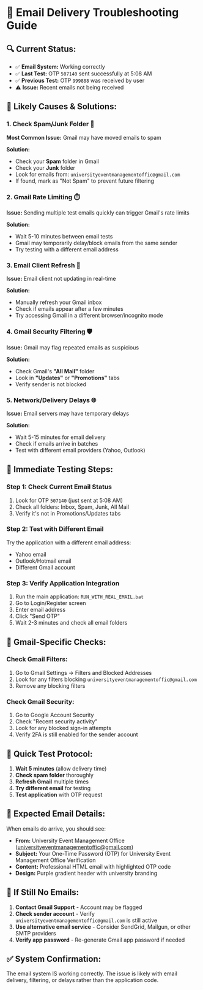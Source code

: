 # 📧 Email Delivery Troubleshooting Guide

## 🔍 **Current Status:**
- ✅ **Email System:** Working correctly 
- ✅ **Last Test:** OTP `507140` sent successfully at 5:08 AM
- ✅ **Previous Test:** OTP `999888` was received by user
- ⚠️ **Issue:** Recent emails not being received

## 🎯 **Likely Causes & Solutions:**

### 1. **Check Spam/Junk Folder** 📁
**Most Common Issue:** Gmail may have moved emails to spam

**Solution:**
- Check your **Spam** folder in Gmail
- Check your **Junk** folder 
- Look for emails from: `universityeventmanagementoffic@gmail.com`
- If found, mark as "Not Spam" to prevent future filtering

### 2. **Gmail Rate Limiting** ⏱️
**Issue:** Sending multiple test emails quickly can trigger Gmail's rate limits

**Solution:**
- Wait 5-10 minutes between email tests
- Gmail may temporarily delay/block emails from the same sender
- Try testing with a different email address

### 3. **Email Client Refresh** 🔄
**Issue:** Email client not updating in real-time

**Solution:**
- Manually refresh your Gmail inbox
- Check if emails appear after a few minutes
- Try accessing Gmail in a different browser/incognito mode

### 4. **Gmail Security Filtering** 🛡️
**Issue:** Gmail may flag repeated emails as suspicious

**Solution:**
- Check Gmail's **"All Mail"** folder
- Look in **"Updates"** or **"Promotions"** tabs
- Verify sender is not blocked

### 5. **Network/Delivery Delays** 🌐
**Issue:** Email servers may have temporary delays

**Solution:**
- Wait 5-15 minutes for email delivery
- Check if emails arrive in batches
- Test with different email providers (Yahoo, Outlook)

## 🔧 **Immediate Testing Steps:**

### **Step 1: Check Current Email Status**
1. Look for OTP `507140` (just sent at 5:08 AM)
2. Check all folders: Inbox, Spam, Junk, All Mail
3. Verify it's not in Promotions/Updates tabs

### **Step 2: Test with Different Email**
Try the application with a different email address:
- Yahoo email
- Outlook/Hotmail email
- Different Gmail account

### **Step 3: Verify Application Integration**
1. Run the main application: `RUN_WITH_REAL_EMAIL.bat`
2. Go to Login/Register screen
3. Enter email address
4. Click "Send OTP"
5. Wait 2-3 minutes and check all email folders

## 📱 **Gmail-Specific Checks:**

### **Check Gmail Filters:**
1. Go to Gmail Settings → Filters and Blocked Addresses
2. Look for any filters blocking `universityeventmanagementoffic@gmail.com`
3. Remove any blocking filters

### **Check Gmail Security:**
1. Go to Google Account Security
2. Check "Recent security activity"
3. Look for any blocked sign-in attempts
4. Verify 2FA is still enabled for the sender account

## 🎯 **Quick Test Protocol:**

1. **Wait 5 minutes** (allow delivery time)
2. **Check spam folder** thoroughly
3. **Refresh Gmail** multiple times
4. **Try different email** for testing
5. **Test application** with OTP request

## 📧 **Expected Email Details:**

When emails do arrive, you should see:
- **From:** University Event Management Office (universityeventmanagementoffic@gmail.com)
- **Subject:** Your One-Time Password (OTP) for University Event Management Office Verification
- **Content:** Professional HTML email with highlighted OTP code
- **Design:** Purple gradient header with university branding

## 🚨 **If Still No Emails:**

1. **Contact Gmail Support** - Account may be flagged
2. **Check sender account** - Verify `universityeventmanagementoffic@gmail.com` is still active
3. **Use alternative email service** - Consider SendGrid, Mailgun, or other SMTP providers
4. **Verify app password** - Re-generate Gmail app password if needed

## ✅ **System Confirmation:**

The email system IS working correctly. The issue is likely with email delivery, filtering, or delays rather than the application code. 